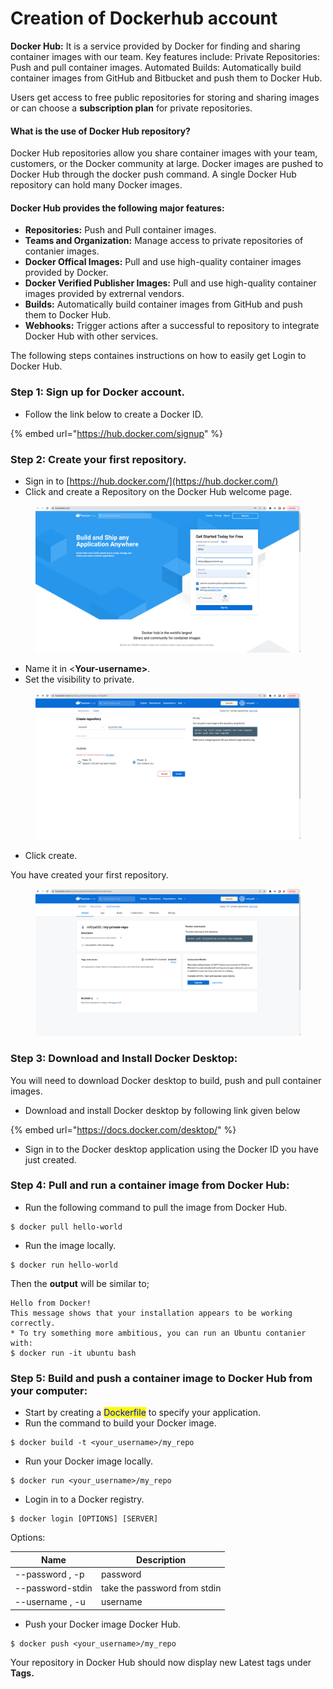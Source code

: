 # Creation of Dockerhub account

**Docker Hub:** It is a service provided by Docker for finding and sharing container images with our team. Key features include: Private Repositories: Push and pull container images. Automated Builds: Automatically build container images from GitHub and Bitbucket and push them to Docker Hub.

Users get access to free public repositories for storing and sharing images or can choose a **subscription plan** for private repositories.

#### **What is the use of Docker Hub repository?**

Docker Hub repositories allow you share container images with your team, customers, or the Docker community at large. Docker images are pushed to Docker Hub through the docker push command. A single Docker Hub repository can hold many Docker images.

#### **Docker Hub provides the following major features:**

* **Repositories:** Push and Pull container images.
* **Teams and Organization:** Manage access to private repositories of contanier images.
* **Docker Offical Images:** Pull and use high-quality container images provided by Docker.
* **Docker Verified Publisher Images:** Pull and use high-quality container images provided by extrernal vendors.
* **Builds:** Automatically build container images from GitHub and push them to Docker Hub.
* **Webhooks:** Trigger actions after a successful to repository to integrate Docker Hub with other services.

The following steps containes instructions on how to easily get Login to Docker Hub.

### **Step 1:** Sign up for Docker account.

* Follow the link below to create a Docker ID.

{% embed url="https://hub.docker.com/signup" %}

### **Step 2: Create your first repository.**

* Sign in to [https://hub.docker.com/](https://hub.docker.com/)
* Click and create a Repository on the Docker Hub welcome page.

<figure><img src="../../../.gitbook/assets/Screenshot from 2022-12-12 11-51-12.png" alt=""><figcaption></figcaption></figure>

* Name it in <**Your-username>**.
* Set the visibility to private.

<figure><img src="../../../.gitbook/assets/Screenshot from 2022-12-12 12-02-48.png" alt=""><figcaption></figcaption></figure>

* Click create.

&#x20;     You have created your first repository.

<figure><img src="../../../.gitbook/assets/Screenshot from 2022-12-12 12-04-31.png" alt=""><figcaption></figcaption></figure>

### Step 3: Download and Install Docker Desktop:

&#x20;  You will need to download Docker desktop to build, push and pull container images.

* Download and install Docker desktop by following link given below

{% embed url="https://docs.docker.com/desktop/" %}

* Sign in to the Docker desktop application using the Docker ID you have just created.

### Step 4: Pull and run a container image from Docker Hub:

* Run the following command to pull the image from Docker Hub.

```
$ docker pull hello-world
```

* Run the image locally.

```
$ docker run hello-world
```

&#x20;   Then the **output** will be similar to;

```
Hello from Docker!
This message shows that your installation appears to be working correctly.
* To try something more ambitious, you can run an Ubuntu contanier with:
$ docker run -it ubuntu bash   
```

### &#x20;    Step 5: Build and push a container image to Docker Hub from your   computer:

* Start by creating a <mark style="color:blue;">Dockerfile</mark> to specify your application.
* Run the command to build your Docker image.

```
$ docker build -t <your_username>/my_repo 
```

* Run your Docker image locally.

```
$ docker run <your_username>/my_repo
```

* Login in to a Docker registry.

```
$ docker login [OPTIONS] [SERVER]
```

&#x20;     Options:

| Name             | Description                  |
| ---------------- | ---------------------------- |
| --password , -p  | password                     |
| --password-stdin | take the password from stdin |
| --username , -u  | username                     |

* Push your Docker image Docker Hub.&#x20;

```
$ docker push <your_username>/my_repo
```

Your repository in Docker Hub should now display new Latest tags under **Tags.**

